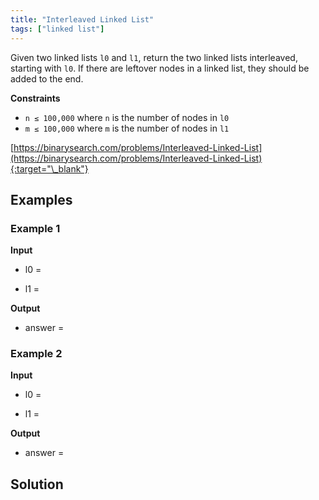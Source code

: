 ```yaml
---
title: "Interleaved Linked List"
tags: ["linked list"]
---
```


Given two linked lists `l0` and `l1`, return the two linked lists interleaved, starting with `l0`. If there are leftover nodes in a linked list, they should be added to the end.

**Constraints**

- `n ≤ 100,000` where `n` is the number of nodes in `l0`
- `m ≤ 100,000` where `m` is the number of nodes in `l1`

[https://binarysearch.com/problems/Interleaved-Linked-List](https://binarysearch.com/problems/Interleaved-Linked-List){:target="\_blank"}

<script src="/assets/js/viz/viz.js"></script>
<script src="/assets/js/viz/lite.render.js"></script>

## Examples

### Example 1

**Input**

- l0 =

<div id="example1L0" style="text-align: center"></div>
<script>
  var viz = new Viz();
  
  viz.renderSVGElement("digraph example1L0 { 0 [label = 7]; 1 [label = 8]; 0->1; rankdir=LR }")
  .then(function(element) {
    document.getElementById("example1L0").appendChild(element);
  })
  .catch(error => {
    viz = new Viz();
    console.error(error);
  });
</script>

- l1 =

<div id="example1L1" style="text-align: center"></div>
<script>
  var viz = new Viz();
  
  viz.renderSVGElement("digraph example1L1 { 0 [label = 1]; 1 [label = 2]; 0->1; rankdir=LR }")
  .then(function(element) {
    document.getElementById("example1L1").appendChild(element);
  })
  .catch(error => {
    viz = new Viz();
    console.error(error);
  });
</script>

**Output**

- answer =

<div id="example1Output" style="text-align: center"></div>
<script>
  var viz = new Viz();
  
  viz.renderSVGElement("digraph example1Output { 0 [label = 7]; 1 [label = 1]; 2 [label = 8]; 3 [label = 2]; 0->1->2->3; rankdir=LR }")
  .then(function(element) {
    document.getElementById("example1Output").appendChild(element);
  })
  .catch(error => {
    viz = new Viz();
    console.error(error);
  });
</script>

### Example 2

**Input**

- l0 =

<div id="example2L0" style="text-align: center"></div>
<script>
  var viz = new Viz();
  
  viz.renderSVGElement("digraph example2L0 { 0 [label = 7]; 1 [label = 8]; 0->1; rankdir=LR }")
  .then(function(element) {
    document.getElementById("example2L0").appendChild(element);
  })
  .catch(error => {
    viz = new Viz();
    console.error(error);
  });
</script>

- l1 =

<div id="example2L1" style="text-align: center"></div>
<script>
  var viz = new Viz();
  
  viz.renderSVGElement("digraph example2L1 { 0 [label = 1]; 0; rankdir=LR }")
  .then(function(element) {
    document.getElementById("example2L1").appendChild(element);
  })
  .catch(error => {
    viz = new Viz();
    console.error(error);
  });
</script>

**Output**

- answer =

<div id="example2Output" style="text-align: center"></div>
<script>
  var viz = new Viz();
  
  viz.renderSVGElement("digraph example2Output { 0 [label = 7]; 1 [label = 1]; 2 [label = 8]; 0->1->2; rankdir=LR }")
  .then(function(element) {
    document.getElementById("example2Output").appendChild(element);
  })
  .catch(error => {
    viz = new Viz();
    console.error(error);
  });
</script>

## Solution

<script src="https://gist.github.com/yaeba/16da7be5123724fcf6eccc25581cef5a.js?file=Interleaved-Linked-List.cpp"></script>
